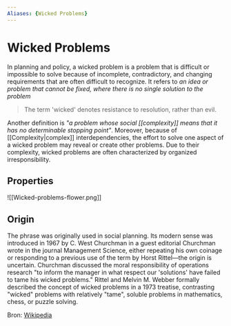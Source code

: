 ```yaml
---
Aliases: {Wicked Problems}
---
```


# Wicked Problems

In planning and policy, a wicked problem is a problem that is difficult or impossible to solve because of incomplete, contradictory, and changing requirements that are often difficult to recognize. It refers to *an idea or problem that cannot be fixed, where there is no single solution to the problem*

> The term 'wicked' denotes resistance to resolution, rather than evil. 

Another definition is *"a problem whose social [[complexity]] means that it has no determinable stopping point"*. Moreover, because of [[Complexity|complex]] interdependencies, the effort to solve one aspect of a wicked problem may reveal or create other problems. Due to their complexity, wicked problems are often characterized by organized irresponsibility.

## Properties

![[Wicked-problems-flower.png]]

## Origin

The phrase was originally used in social planning. Its modern sense was introduced in 1967 by C. West Churchman in a guest editorial Churchman wrote in the journal Management Science, either repeating his own coinage or responding to a previous use of the term by Horst Rittel—the origin is uncertain. Churchman discussed the moral responsibility of operations research "to inform the manager in what respect our 'solutions' have failed to tame his wicked problems." Rittel and Melvin M. Webber formally described the concept of wicked problems in a 1973 treatise, contrasting "wicked" problems with relatively "tame", soluble problems in mathematics, chess, or puzzle solving.

Bron: [Wikipedia](https://en.wikipedia.org/wiki/Wicked_problem)